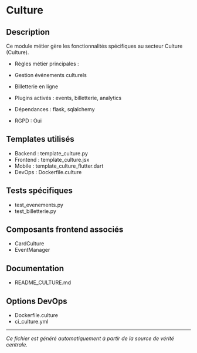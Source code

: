 # Culture

## Description
Ce module métier gère les fonctionnalités spécifiques au secteur Culture (Culture).

- Règles métier principales :
- Gestion événements culturels
- Billetterie en ligne


- Plugins activés : events, billetterie, analytics
- Dépendances : flask, sqlalchemy
- RGPD : Oui

## Templates utilisés
- Backend : template_culture.py
- Frontend : template_culture.jsx
- Mobile : template_culture_flutter.dart
- DevOps : Dockerfile.culture

## Tests spécifiques
- test_evenements.py
- test_billetterie.py


## Composants frontend associés
- CardCulture
- EventManager


## Documentation
- README_CULTURE.md


## Options DevOps
- Dockerfile.culture
- ci_culture.yml


---
*Ce fichier est généré automatiquement à partir de la source de vérité centrale.*
